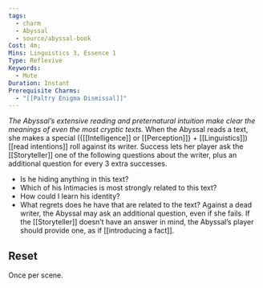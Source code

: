 ```yaml
---
tags:
  - charm
  - Abyssal
  - source/abyssal-book
Cost: 4m; 
Mins: Linguistics 3, Essence 1
Type: Reflexive
Keywords:
  - Mute
Duration: Instant
Prerequisite Charms:
  - "[[Paltry Enigma Dismissal]]"
---
```

*The Abyssal’s extensive reading and preternatural intuition make clear the meanings of even the most cryptic texts.*
When the Abyssal reads a text, she makes a special ({[[Intelligence]] or [[Perception]]} + [[Linguistics]]) [[read intentions]] roll against its writer. Success lets her player ask the [[Storyteller]] one of the following questions about the writer, plus an additional question for every 3 extra successes.
 - Is he hiding anything in this text?  
 - Which of his Intimacies is most strongly related to this text?  
 - How could I learn his identity?  
 - What regrets does he have that are related to the text? 
Against a dead writer, the Abyssal may ask an additional question, even if she fails.
If the [[Storyteller]] doesn’t have an answer in mind, the Abyssal’s player should provide one, as if [[introducing a fact]].
## Reset 
Once per scene.